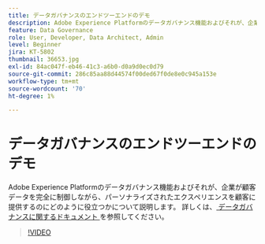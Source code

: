 ```yaml
---
title: データガバナンスのエンドツーエンドのデモ
description: Adobe Experience Platformのデータガバナンス機能およびそれが、企業が顧客データを完全に制御しながら、パーソナライズされたエクスペリエンスを顧客に提供するのにどのように役立つかについて説明します。
feature: Data Governance
role: User, Developer, Data Architect, Admin
level: Beginner
jira: KT-5802
thumbnail: 36653.jpg
exl-id: 84ac047f-eb46-41c3-a6b0-d0a9d0ec0d79
source-git-commit: 286c85aa88d44574f00ded67f0de8e0c945a153e
workflow-type: tm+mt
source-wordcount: '70'
ht-degree: 1%

---
```


# データガバナンスのエンドツーエンドのデモ

Adobe Experience Platformのデータガバナンス機能およびそれが、企業が顧客データを完全に制御しながら、パーソナライズされたエクスペリエンスを顧客に提供するのにどのように役立つかについて説明します。 詳しくは、[ データガバナンスに関するドキュメント ](https://experienceleague.adobe.com/docs/experience-platform/data-governance/home.html?lang=ja) を参照してください。

>[!VIDEO](https://video.tv.adobe.com/v/36653?learn=on&enablevpops)
